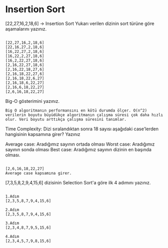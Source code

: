 # Insertion Sort

[22,27,16,2,18,6] -> Insertion Sort
Yukarı verilen dizinin sort türüne göre aşamalarını yazınız.
```

[22,27,16,2,18,6]
[22,16,27,2,18,6]
[16,22,27,2,18,6]
[16,22,2,27,18,6]
[16,2,22,27,18,6]
[2,16,22,27,18,6]
[2,16,22,18,27,6]
[2,16,18,22,27,6]
[2,16,18,22,6,27]
[2,16,18,6,22,27]
[2,16,6,18,22,27]
[2,6,16,18,22,27]

```


Big-O gösterimini yazınız.

```
Big O algoritmanın performansını en kötü durumda ölçer. O(n^2) verilerin boyutu büyüdükçe algoritmanın çalışma süresi çok daha hızlı olur. Veri boyutu arttıkça çalışma süresini tanımlar.
```


Time Complexity: Dizi sıralandıktan sonra 18 sayısı aşağıdaki case'lerden hangisinin kapsamına girer? Yazınız


Average case: Aradığımız sayının ortada olması
Worst case: Aradığımız sayının sonda olması
Best case: Aradığımız sayının dizinin en başında olması.

```

[2,6,16,18,22,27]
Average case kapsamına girer.
```




[7,3,5,8,2,9,4,15,6] dizisinin Selection Sort'a göre ilk 4 adımını yazınız.

```

1.Adım
[2,3,5,8,7,9,4,15,6]

2.Adım
[2,3,5,8,7,9,4,15,6]

3.Adım
[2,3,4,8,7,9,5,15,6]

4.Adım
[2,3,4,5,7,9,8,15,6]
```





